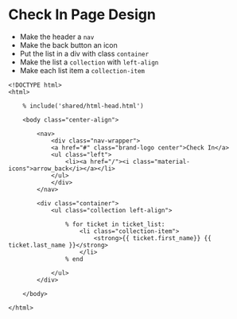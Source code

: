 # Check In Page Design

- Make the header a `nav` 
- Make the back button an icon
- Put the list in a div with class `container`
- Make the list a `collection` with `left-align`
- Make each list item a `collection-item`

```
<!DOCTYPE html>
<html>

    % include('shared/html-head.html')

    <body class="center-align">

        <nav>
            <div class="nav-wrapper">
            <a href="#" class="brand-logo center">Check In</a>
            <ul class="left">
                <li><a href="/"><i class="material-icons">arrow_back</i></a></li>
            </ul>
            </div>
        </nav>
        
        <div class="container">
            <ul class="collection left-align">

                % for ticket in ticket_list:
                    <li class="collection-item">
                        <strong>{{ ticket.first_name}} {{ ticket.last_name }}</strong>
                    </li>
                % end
                
            </ul>
        </div>

    </body>

</html>
```